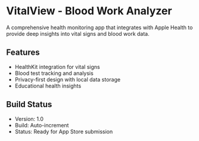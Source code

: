 # VitalView - Blood Work Analyzer

A comprehensive health monitoring app that integrates with Apple Health to provide deep insights into vital signs and blood work data.

## Features
- HealthKit integration for vital signs
- Blood test tracking and analysis
- Privacy-first design with local data storage
- Educational health insights

## Build Status
- Version: 1.0
- Build: Auto-increment
- Status: Ready for App Store submission 